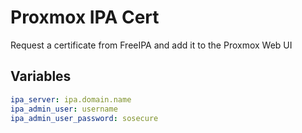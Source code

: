 # Proxmox IPA Cert

Request a certificate from FreeIPA and add it to the Proxmox Web UI

## Variables

```yaml
ipa_server: ipa.domain.name
ipa_admin_user: username
ipa_admin_user_password: sosecure
```
